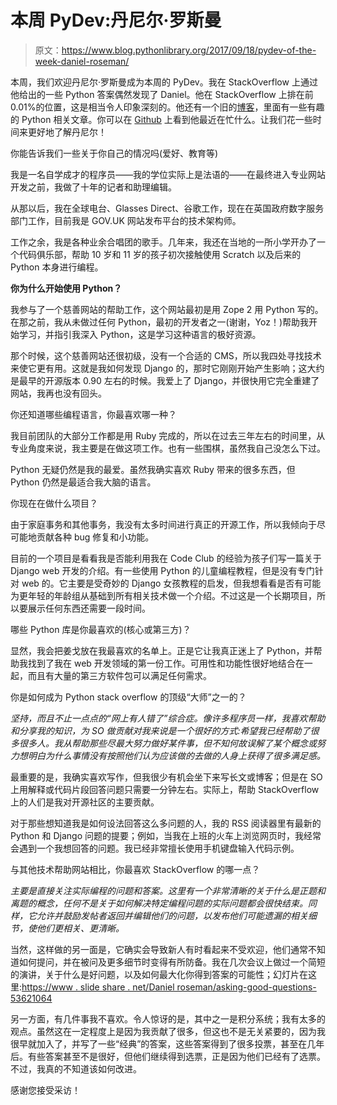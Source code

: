 # 本周 PyDev:丹尼尔·罗斯曼

> 原文：<https://www.blog.pythonlibrary.org/2017/09/18/pydev-of-the-week-daniel-roseman/>

本周，我们欢迎丹尼尔·罗斯曼成为本周的 PyDev。我在 StackOverflow 上通过他给出的一些 Python 答案偶然发现了 Daniel。他在 StackOverflow 上排在前 0.01%的位置，这是相当令人印象深刻的。他还有一个旧的[博客](https://blog.roseman.org.uk/)，里面有一些有趣的 Python 相关文章。你可以在 [Github](https://github.com/danielroseman) 上看到他最近在忙什么。让我们花一些时间来更好地了解丹尼尔！

你能告诉我们一些关于你自己的情况吗(爱好、教育等)

我是一名自学成才的程序员——我的学位实际上是法语的——在最终进入专业网站开发之前，我做了十年的记者和助理编辑。

从那以后，我在全球电台、Glasses Direct、谷歌工作，现在在英国政府数字服务部门工作，目前我是 GOV.UK 网站发布平台的技术架构师。

工作之余，我是各种业余合唱团的歌手。几年来，我还在当地的一所小学开办了一个代码俱乐部，帮助 10 岁和 11 岁的孩子初次接触使用 Scratch 以及后来的 Python 本身进行编程。

**你为什么开始使用 Python？**

我参与了一个慈善网站的帮助工作，这个网站最初是用 Zope 2 用 Python 写的。在那之前，我从未做过任何 Python，最初的开发者之一(谢谢，Yoz！)帮助我开始学习，并指引我深入 Python，这是学习这种语言的极好资源。

那个时候，这个慈善网站还很初级，没有一个合适的 CMS，所以我四处寻找技术来使它更有用。这就是我如何发现 Django 的，那时它刚刚开始产生影响；这大约是最早的开源版本 0.90 左右的时候。我爱上了 Django，并很快用它完全重建了网站，我再也没有回头。

你还知道哪些编程语言，你最喜欢哪一种？

我目前团队的大部分工作都是用 Ruby 完成的，所以在过去三年左右的时间里，从专业角度来说，我主要是在做这项工作。也有一些围棋，虽然我自己没怎么下过。

Python 无疑仍然是我的最爱。虽然我确实喜欢 Ruby 带来的很多东西，但 Python 仍然是最适合我大脑的语言。

你现在在做什么项目？

由于家庭事务和其他事务，我没有太多时间进行真正的开源工作，所以我倾向于尽可能地贡献各种 bug 修复和小功能。

目前的一个项目是看看我是否能利用我在 Code Club 的经验为孩子们写一篇关于 Django web 开发的介绍。有一些使用 Python 的儿童编程教程，但是没有专门针对 web 的。它主要是受奇妙的 Django 女孩教程的启发，但我想看看是否有可能为更年轻的年龄组从基础到所有相关技术做一个介绍。不过这是一个长期项目，所以要展示任何东西还需要一段时间。

哪些 Python 库是你最喜欢的(核心或第三方)？

显然，我会把姜戈放在我最喜欢的名单上。正是它让我真正迷上了 Python，并帮助我找到了我在 web 开发领域的第一份工作。可用性和功能性很好地结合在一起，而且有大量的第三方软件包可以满足任何需求。

你是如何成为 Python stack overflow 的顶级“大师”之一的？

*坚持，而且不止一点点的“网上有人错了”综合症。像许多程序员一样，我喜欢帮助和分享我的知识，为 SO 做贡献对我来说是一个很好的方式:希望我已经帮助了很多很多人。我从帮助那些尽最大努力做好某件事，但不知何故误解了某个概念或努力想明白为什么事情没有按照他们认为应该做的去做的人身上获得了很多满足感。*

最重要的是，我确实喜欢写作，但我很少有机会坐下来写长文或博客；但是在 SO 上用解释或代码片段回答问题只需要一分钟左右。实际上，帮助 StackOverflow 上的人们是我对开源社区的主要贡献。

对于那些想知道我是如何设法回答这么多问题的人，我的 RSS 阅读器里有最新的 Python 和 Django 问题的提要；例如，当我在上班的火车上浏览网页时，我经常会遇到一个我想回答的问题。我已经非常擅长使用手机键盘输入代码示例。

与其他技术帮助网站相比，你最喜欢 StackOverflow 的哪一点？

*主要是直接关注实际编程的问题和答案。这里有一个非常清晰的关于什么是正题和离题的概念，任何不是关于如何解决特定编程问题的实际问题都会很快结束。同样，它允许并鼓励发帖者返回并编辑他们的问题，以发布他们可能遗漏的相关细节，使他们更相关、更清晰。*

当然，这样做的另一面是，它确实会导致新人有时看起来不受欢迎，他们通常不知道如何提问，并在被问及更多细节时变得有所防备。我在几次会议上做过一个简短的演讲，关于什么是好问题，以及如何最大化你得到答案的可能性；幻灯片在这里:[https://www . slide share . net/Daniel roseman/asking-good-questions-53621064](https://www.slideshare.net/danielroseman/asking-good-questions-53621064)

另一方面，有几件事我不喜欢。令人惊讶的是，其中之一是积分系统；我有太多的观点。虽然这在一定程度上是因为我贡献了很多，但这也不是无关紧要的，因为我很早就加入了，并写了一些“经典”的答案，这些答案得到了很多投票，甚至在几年后。有些答案甚至不是很好，但他们继续得到选票，正是因为他们已经有了选票。不过，我真的不知道该如何改进。

感谢您接受采访！